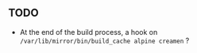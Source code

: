 ## TODO ##
 - At the end of the build process, a hook on ```/var/lib/mirror/bin/build_cache alpine creamen``` ?
